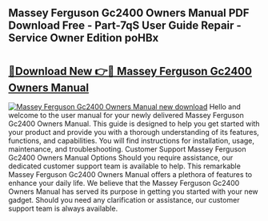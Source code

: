 ## Massey Ferguson Gc2400 Owners Manual PDF Download Free - Part-7qS User Guide Repair - Service Owner Edition poHBx

# <h2><a href="http://bc89479.oget.top/?id=Massey+Ferguson+Gc2400+Owners+Manual">🔗Download New 👉🔴 Massey Ferguson Gc2400 Owners Manual</a></h2>

[![Massey Ferguson Gc2400 Owners Manual new download](https://i.imgur.com/5g1atiW.png)](http://bc89479.oget.top/?id=Massey+Ferguson+Gc2400+Owners+Manual)
Hello and welcome to the user manual for your newly delivered Massey Ferguson Gc2400 Owners Manual. This guide is designed to help you get started with your product and provide you with a thorough understanding of its features, functions, and capabilities. You will find instructions for installation, usage, maintenance, and troubleshooting. Customer Support Massey Ferguson Gc2400 Owners Manual Options Should you require assistance, our dedicated customer support team is available to help. This remarkable Massey Ferguson Gc2400 Owners Manual offers a plethora of features to enhance your daily life. We believe that the Massey Ferguson Gc2400 Owners Manual has served its purpose in getting you started with your new gadget. Should you need any clarification or assistance, our customer support team is always available.
